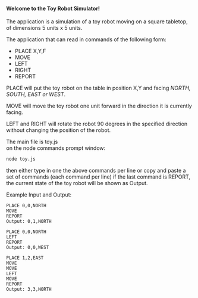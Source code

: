 
#### Welcome to the Toy Robot Simulator! ####

The application is a simulation of a toy robot moving on a square tabletop, of dimensions 5 units x 5 units.

The application that can read in commands of the following form:

- PLACE X,Y,F
- MOVE
- LEFT
- RIGHT
- REPORT

PLACE will put the toy robot on the table in position X,Y and facing *NORTH, SOUTH, EAST or WEST*.

MOVE will move the toy robot one unit forward in the direction it is currently facing.

LEFT and RIGHT will rotate the robot 90 degrees in the specified direction without changing the position of the robot.

The main file is toy.js   
on the node commands prompt window:
```sh
node toy.js
```

then either type in one the above commands per line or copy and paste a set of commands (each command per line) 
if the last command is REPORT, the current state of the toy robot will be shown as Output.


Example Input and Output:


    PLACE 0,0,NORTH
    MOVE
    REPORT
    Output: 0,1,NORTH
    
    PLACE 0,0,NORTH
    LEFT
    REPORT
    Output: 0,0,WEST
   
    PLACE 1,2,EAST
    MOVE
    MOVE
    LEFT
    MOVE
    REPORT
    Output: 3,3,NORTH
    
